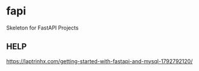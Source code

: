 # fapi
Skeleton for FastAPI Projects


HELP
------
https://laptrinhx.com/getting-started-with-fastapi-and-mysql-1792792120/
